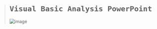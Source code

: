 ># `Visual Basic Analysis PowerPoint`
>
>![image](https://github.com/imvickykumar999/Visual-Basic-Analysis-PowerPoint/assets/50515418/ffe014e6-d783-4a3c-9f11-8cb2a1c40ce7)
>
